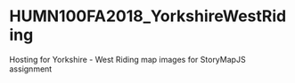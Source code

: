 # HUMN100FA2018_YorkshireWestRiding
Hosting for Yorkshire - West Riding map images for StoryMapJS assignment
